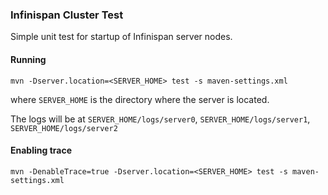 ### Infinispan Cluster Test

Simple unit test for startup of Infinispan server nodes.

#### Running

```
mvn -Dserver.location=<SERVER_HOME> test -s maven-settings.xml
```

where ```SERVER_HOME``` is the directory where the server is located.

The logs will be at ```SERVER_HOME/logs/server0```, ```SERVER_HOME/logs/server1```, ```SERVER_HOME/logs/server2```

#### Enabling trace

```
mvn -DenableTrace=true -Dserver.location=<SERVER_HOME> test -s maven-settings.xml
```